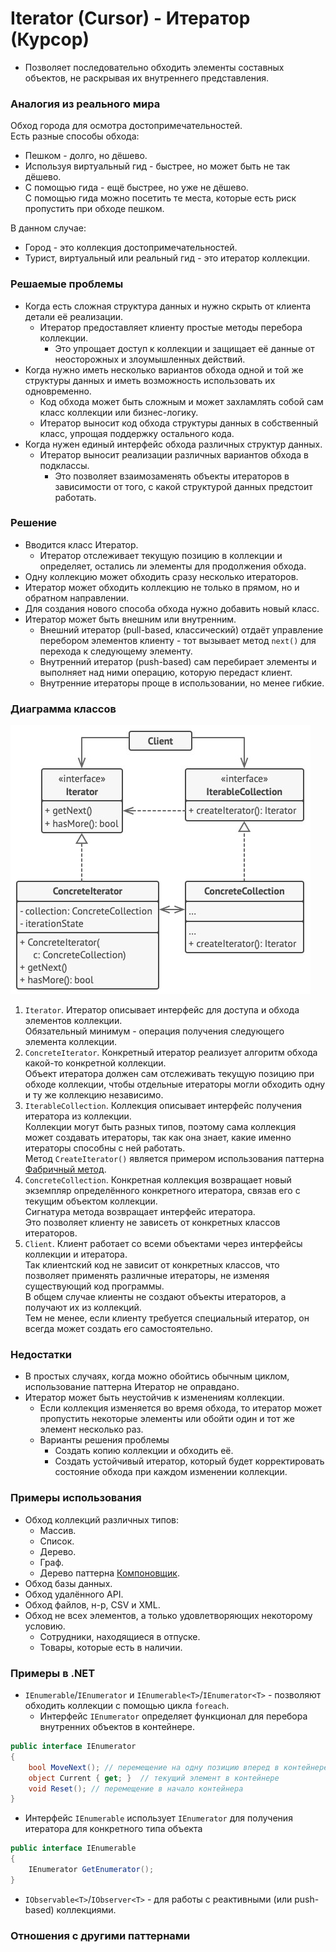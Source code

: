 ﻿# Iterator (Cursor) - Итератор (Курсор)
* Позволяет последовательно обходить элементы составных объектов, не раскрывая их внутреннего представления.

### Аналогия из реального мира
Обход города для осмотра достопримечательностей.  
Есть разные способы обхода:
* Пешком - долго, но дёшево.
* Используя виртуальный гид - быстрее, но может быть не так дёшево.
* С помощью гида - ещё быстрее, но уже не дёшево.  
С помощью гида можно посетить те места, которые есть риск пропустить при обходе пешком.

В данном случае:
* Город - это коллекция достопримечательностей.
* Турист, виртуальный или реальный гид - это итератор коллекции.

### Решаемые проблемы
* Когда есть сложная структура данных и нужно скрыть от клиента детали её реализации.
  * Итератор предоставляет клиенту простые методы перебора коллекции.
    * Это упрощает доступ к коллекции и защищает её данные от неосторожных и злоумышленных действий.
* Когда нужно иметь несколько вариантов обхода одной и той же структуры данных и иметь возможность использовать их одновременно.
  * Код обхода может быть сложным и может захламлять собой сам класс коллекции или бизнес-логику.
  * Итератор выносит код обхода структуры данных в собственный класс, упрощая поддержку остального кода.
* Когда нужен единый интерфейс обхода различных структур данных.
  * Итератор выносит реализации различных вариантов обхода в подклассы.
    * Это позволяет взаимозаменять объекты итераторов в зависимости от того, с какой структурой данных предстоит работать.

### Решение
* Вводится класс Итератор.
  * Итератор отслеживает текущую позицию в коллекции и определяет, остались ли элементы для продолжения обхода.
* Одну коллекцию может обходить сразу несколько итераторов.
* Итератор может обходить коллекцию не только в прямом, но и обратном направлении.
* Для создания нового способа обхода нужно добавить новый класс.
* Итератор может быть внешним или внутренним.
  * Внешний итератор (pull-based, классический) отдаёт управление перебором элементов клиенту - тот вызывает метод `next()` для перехода к следующему элементу.
  * Внутренний итератор (push-based) сам перебирает элементы и выполняет над ними операцию, которую передаст клиент.
  * Внутренние итераторы проще в использовании, но менее гибкие.

### Диаграмма классов
![Class diagram](Iterator.jpg)
1. `Iterator`. Итератор описывает интерфейс для доступа и обхода элементов коллекции.  
Обязательный минимум - операция получения следующего элемента коллекции.
2. `ConcreteIterator`. Конкретный итератор реализует алгоритм обхода какой-то конкретной коллекции.  
Объект итератора должен сам отслеживать текущую позицию при обходе коллекции, чтобы отдельные итераторы могли обходить одну и ту же коллекцию независимо.
3. `IterableCollection`. Коллекция описывает интерфейс получения итератора из коллекции.  
Коллекции могут быть разных типов, поэтому сама коллекция может создавать итераторы, так как она знает, какие именно итераторы способны с ней работать.  
Метод `CreateIterator()` является примером использования паттерна [Фабричный метод](../FactoryMethod/FactoryMethod.md).
4. `ConcreteCollection`. Конкретная коллекция возвращает новый экземпляр определённого конкретного итератора, связав его с текущим объектом коллекции.  
Сигнатура метода возвращает интерфейс итератора.  
Это позволяет клиенту не зависеть от конкретных классов итераторов.
5. `Client`. Клиент работает со всеми объектами через интерфейсы коллекции и итератора.  
Так клиентский код не зависит от конкретных классов, что позволяет применять различные итераторы, не изменяя существующий код программы.  
В общем случае клиенты не создают объекты итераторов, а получают их из коллекций.  
Тем не менее, если клиенту требуется специальный итератор, он всегда может создать его самостоятельно.

### Недостатки
* В простых случаях, когда можно обойтись обычным циклом, использование паттерна Итератор не оправдано.
* Итератор может быть неустойчив к изменениям коллекции.
  * Если коллекция изменяется во время обхода, то итератор может пропустить некоторые элементы или обойти один и тот же элемент несколько раз.
  * Варианты решения проблемы
    * Создать копию коллекции и обходить её.
    * Создать устойчивый итератор, который будет корректировать состояние обхода при каждом изменении коллекции.

### Примеры использования
* Обход коллекций различных типов:
  * Массив.
  * Список.
  * Дерево.
  * Граф.
  * Дерево паттерна [Компоновщик](../Composite/Composite.md).
* Обход базы данных.
* Обход удалённого API.
* Обход файлов, н-р, CSV и XML.
* Обход не всех элементов, а только удовлетворяющих некоторому условию.
  * Сотрудники, находящиеся в отпуске.
  * Товары, которые есть в наличии.

### Примеры в .NET
* `IEnumerable`/`IEnumerator` и `IEnumerable<T>`/`IEnumerator<T>` - позволяют обходить коллекции с помощью цикла `foreach`.
  * Интерфейс `IEnumerator` определяет функционал для перебора внутренних объектов в контейнере.
```csharp
public interface IEnumerator
{
    bool MoveNext(); // перемещение на одну позицию вперед в контейнере элементов
    object Current { get; }  // текущий элемент в контейнере
    void Reset(); // перемещение в начало контейнера
}
```
  * Интерфейс `IEnumerable` использует `IEnumerator` для получения итератора для конкретного типа объекта
```csharp
public interface IEnumerable
{
    IEnumerator GetEnumerator();
}
```
* `IObservable<T>`/`IObserver<T>` - для работы с реактивными (или push-based) коллекциями.

### Отношения с другими паттернами

